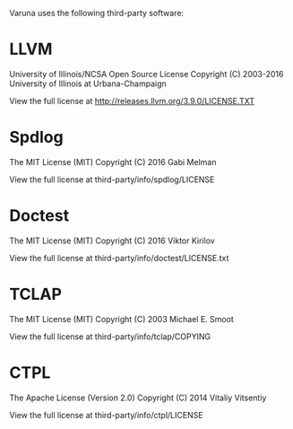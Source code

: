 Varuna uses the following third-party software:

# LLVM

University of Illinois/NCSA Open Source License
Copyright (C) 2003-2016 University of Illinois at Urbana-Champaign

View the full license at http://releases.llvm.org/3.9.0/LICENSE.TXT

# Spdlog

The MIT License (MIT)
Copyright (C) 2016 Gabi Melman

View the full license at third-party/info/spdlog/LICENSE

# Doctest

The MIT License (MIT)
Copyright (C) 2016 Viktor Kirilov

View the full license at third-party/info/doctest/LICENSE.txt

# TCLAP

The MIT License (MIT)
Copyright (C) 2003 Michael E. Smoot

View the full license at third-party/info/tclap/COPYING

# CTPL

The Apache License (Version 2.0)
Copyright (C) 2014 Vitaliy Vitsentiy

View the full license at third-party/info/ctpl/LICENSE
